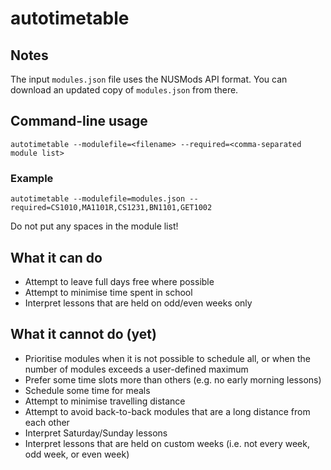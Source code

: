 # autotimetable

## Notes

The input `modules.json` file uses the NUSMods API format.  You can download an updated copy of `modules.json` from there.

## Command-line usage

`autotimetable --modulefile=<filename> --required=<comma-separated module list>`

### Example

`autotimetable --modulefile=modules.json --required=CS1010,MA1101R,CS1231,BN1101,GET1002`

Do not put any spaces in the module list!

## What it can do

* Attempt to leave full days free where possible
* Attempt to minimise time spent in school
* Interpret lessons that are held on odd/even weeks only

## What it cannot do (yet)

* Prioritise modules when it is not possible to schedule all, or when the number of modules exceeds a user-defined maximum
* Prefer some time slots more than others (e.g. no early morning lessons)
* Schedule some time for meals
* Attempt to minimise travelling distance
* Attempt to avoid back-to-back modules that are a long distance from each other
* Interpret Saturday/Sunday lessons
* Interpret lessons that are held on custom weeks (i.e. not every week, odd week, or even week)

